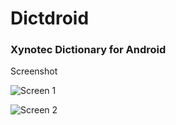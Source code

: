 # Dictdroid
### Xynotec Dictionary for Android
Screenshot

![Screen 1](https://user-images.githubusercontent.com/17633931/76827168-782dfd00-67db-11ea-9118-6871b08cadac.jpg)

![Screen 2](https://user-images.githubusercontent.com/17633931/76827168-782dfd00-67db-11ea-9118-6871b08cadac.jpg)

